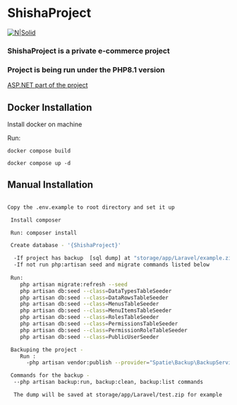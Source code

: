 # ShishaProject

[![N|Solid](https://img.shields.io/badge/Build-VER1.0-Greeb)](https://github.com/NikolaiBurov/ShishaProject/tree/develop)

### ShishaProject is a private e-commerce project
### Project is being run under the PHP8.1 version

[ASP.NET part of the project](https://github.com/SvetlinNikolov/Shisha)
## Docker Installation

Install docker on machine 

Run:

    docker compose build

    docker compose up -d


## Manual Installation

```bash

Copy the .env.example to root directory and set it up 

 Install composer

 Run: composer install

 Create database - '{ShishaProject}'

  -If project has backup  [sql dump] at "storage/app/Laravel/example.zip" use it
  -If not run php:artisan seed and migrate commands listed below
  
 Run:
    php artisan migrate:refresh --seed
    php artisan db:seed --class=DataTypesTableSeeder
    php artisan db:seed --class=DataRowsTableSeeder
    php artisan db:seed --class=MenusTableSeeder
    php artisan db:seed --class=MenuItemsTableSeeder
    php artisan db:seed --class=RolesTableSeeder
    php artisan db:seed --class=PermissionsTableSeeder
    php artisan db:seed --class=PermissionRoleTableSeeder
    php artisan db:seed --class=PublicUserSeeder

 Backuping the project -
    Run : 
      -php artisan vendor:publish --provider="Spatie\Backup\BackupServiceProvider"

 Commands for the backup - 
  --php artisan backup:run, backup:clean, backup:list commands

  The dump will be saved at storage/app/Laravel/test.zip for example
